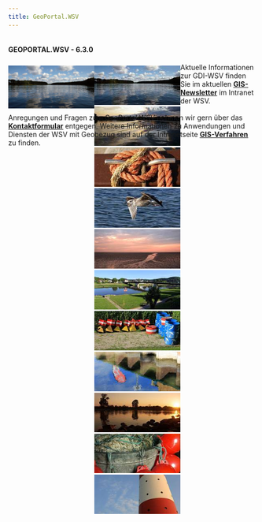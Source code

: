 ```yaml
---
title: GeoPortal.WSV
---
```

<div class="xsmall-24 small-24 medium-12 large-12 xlarge-12 columns">
    <div class="teaser-data search" style="height: 375px;">
        <div>
            <div class="teaser__content ob-container">
                <h4 style="text-transform: uppercase;">GeoPortal.WSV - 6.3.0</h4>
            </div>
            <link href="user/themes/wsv/assets/cms/slideshow/css/slidegp.css" rel="stylesheet" type="text/css" media="screen"/>
            <link href="user/themes/wsv/assets/cms/slideshow/css/lightbox.css" rel="stylesheet" type="text/css" media="screen"/>
            <script src="user/themes/wsv/assets/cms/slideshow/js/mootools-1.2.5-core-yc.js" type="text/javascript"/>
            </script>
            <script src="user/themes/wsv/assets/cms/slideshow/js/lightbox-2.6.min.js" type="text/javascript"></script>
            <div>
                <noscript>
                    <div id="slideshow-container" style="float:left; height:80px; width:175px; padding: 5px 0 0;">
                        <img src="user/themes/wsv/assets/cms/slideshow/images/Slideshow_01.jpg" alt="images/Slideshow_01.jpg" title="Impressionen GeoPortal.WSV"/>
                    </div>
                </noscript>
                <div id="slideshow-container" class="image-set"
                     STYLE="float:left; height:80px; width:175px; padding: 5px 0 0;">
                    <a target="_new" href="user/themes/wsv/assets/cms/slideshow/images/Slideshow_01.jpg" data-lightbox="gpslideshow" title="Impressionen GeoPortal.WSV">
                        <img src="user/themes/wsv/assets/cms/slideshow/images/Slideshow_01_t.jpg" title="Impressionen GeoPortal.WSV" alt="images/Slideshow_02.jpg">
                    </a>
                    <a target="_new" href="user/themes/wsv/assets/cms/slideshow/images/Slideshow_02.jpg" data-lightbox="gpslideshow" title="Impressionen GeoPortal.WSV">
                        <img src="user/themes/wsv/assets/cms/slideshow/images/Slideshow_02_t.jpg" title="Impressionen GeoPortal.WSV" alt="images/Slideshow_01.jpg">
                    </a>
                    <a target="_new" href="user/themes/wsv/assets/cms/slideshow/images/Slideshow_03.jpg" data-lightbox="gpslideshow" title="Impressionen GeoPortal.WSV">
                        <img src="user/themes/wsv/assets/cms/slideshow/images/Slideshow_03_t.jpg" title="Impressionen GeoPortal.WSV" alt="images/Slideshow_03.jpg">
                    </a>
                    <a target="_new" href="user/themes/wsv/assets/cms/slideshow/images/Slideshow_04.jpg" data-lightbox="gpslideshow" title="Impressionen GeoPortal.WSV">
                        <img src="user/themes/wsv/assets/cms/slideshow/images/Slideshow_04_t.jpg" title="Impressionen GeoPortal.WSV" alt="images/Slideshow_04.jpg">
                    </a>
                    <a target="_new" href="user/themes/wsv/assets/cms/slideshow/images/Slideshow_05.jpg" data-lightbox="gpslideshow" title="Impressionen GeoPortal.WSV">
                        <img src="user/themes/wsv/assets/cms/slideshow/images/Slideshow_05_t.jpg" title="Impressionen GeoPortal.WSV" alt="images/Slideshow_05.jpg">
                    </a>
                    <a target="_new" href="user/themes/wsv/assets/cms/slideshow/images/Slideshow_06.jpg" data-lightbox="gpslideshow" title="Impressionen GeoPortal.WSV">
                        <img src="user/themes/wsv/assets/cms/slideshow/images/Slideshow_06_t.jpg" title="Impressionen GeoPortal.WSV" alt="images/Slideshow_06.jpg">
                    </a>
                    <a target="_new" href="user/themes/wsv/assets/cms/slideshow/images/Slideshow_08.jpg" data-lightbox="gpslideshow" title="Impressionen GeoPortal.WSV">
                        <img src="user/themes/wsv/assets/cms/slideshow/images/Slideshow_08_t.jpg" title="Impressionen GeoPortal.WSV" alt="images/Slideshow_08.jpg">
                    </a>
                    <a target="_new" href="user/themes/wsv/assets/cms/slideshow/images/Slideshow_09.jpg" data-lightbox="gpslideshow" title="Impressionen GeoPortal.WSV">
                        <img src="user/themes/wsv/assets/cms/slideshow/images/Slideshow_09_t.jpg" title="Impressionen GeoPortal.WSV" alt="images/Slideshow_09.jpg">
                    </a>
                    <a target="_new" href="user/themes/wsv/assets/cms/slideshow/images/Slideshow_10.jpg" data-lightbox="gpslideshow" title="Impressionen GeoPortal.WSV">
                        <img src="user/themes/wsv/assets/cms/slideshow/images/Slideshow_10_t.jpg" title="Impressionen GeoPortal.WSV" alt="images/Slideshow_10.jpg">
                    </a>
                    <a target="_new" href="user/themes/wsv/assets/cms/slideshow/images/Slideshow_11.jpg" data-lightbox="gpslideshow" title="Impressionen GeoPortal.WSV">
                        <img src="user/themes/wsv/assets/cms/slideshow/images/Slideshow_11_t.jpg" title="Impressionen GeoPortal.WSV" alt="images/Slideshow_11.jpg">
                    </a>
                    <a target="_new" href="user/themes/wsv/assets/cms/slideshow/images/Slideshow_12.jpg" data-lightbox="gpslideshow" title="Impressionen GeoPortal.WSV">
                        <img src="user/themes/wsv/assets/cms/slideshow/images/Slideshow_12_t.jpg" title="Impressionen GeoPortal.WSV" alt="images/Slideshow_12.jpg">
                    </a>
                </div>
            </div>
            <script src="user/themes/wsv/assets/cms/slideshow/js/slideshow.js" type="text/javascript"></script>
            <span>
                Aktuelle Informationen zur GDI-WSV finden Sie im aktuellen <a href="https://intranet.res.bund.de/Shared/Fachinformationen/WS/Navigation_Inhalt/02_Projekte_Verfahren/Geographische_Information_GIS/01_Newsletter/Newsletter_node.html" target="_blank">
                <b><u>GIS-Newsletter</u></b></a> im Intranet der WSV.
            </span>
            <br>
            <br>
            <span>
                Anregungen und Fragen zum GeoPortal.WSV nehmen wir gern über das <a href="kontakt" class="ico_linkintern">
                <b><u>Kontaktformular</u></b></a> entgegen. Weitere Informationen zu Anwendungen und Diensten der WSV mit Geobezug sind auf der Intranetseite <a href="https://intranet.res.bund.de/Shared/Fachinformationen/WS/Navigation_Inhalt/02_Projekte_Verfahren/Geographische_Information_GIS/GIS_node.html" target="_new">
                <b><u>GIS-Verfahren</u></b></a> zu finden.
            </span>
        </div>
    </div>
</div>